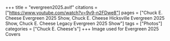 +++
title = "evergreen2025.avif"
citations = ["https://www.youtube.com/watch?v=9v9-n2FDwe8"]
pages = ["Chuck E. Cheese Evergreen 2025 Show, Chuck E. Cheese Hicksville Evergreen 2025 Show, Chuck E. Cheese Legacy Evergreen 2025 Show"]
tags = ["Photos"]
categories = ["Chuck E. Cheese's"]
+++
Image used for Evergreen 2025 Covers
